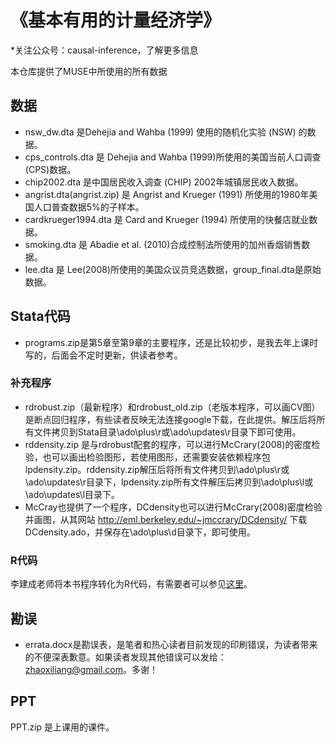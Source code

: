 # 《基本有用的计量经济学》


 *关注公众号：causal-inference，了解更多信息

本仓库提供了MUSE中所使用的所有数据

## 数据
- nsw_dw.dta 是Dehejia and Wahba (1999) 使用的随机化实验 (NSW) 的数据。
- cps_controls.dta 是 Dehejia and Wahba (1999)所使用的美国当前人口调查(CPS)数据。
- chip2002.dta 是中国居民收入调查 (CHIP) 2002年城镇居民收入数据。
- angrist.dta(angrist.zip) 是 Angrist and Krueger (1991) 所使用的1980年美国人口普查数据5%的子样本。
- cardkrueger1994.dta 是 Card and Krueger (1994) 所使用的快餐店就业数据。
- smoking.dta 是 Abadie et al. (2010)合成控制法所使用的加州香烟销售数据。
- lee.dta 是 Lee(2008)所使用的美国众议员竞选数据，group_final.dta是原始数据。

## Stata代码
- programs.zip是第5章至第9章的主要程序，还是比较初步，是我去年上课时写的，后面会不定时更新，供读者参考。
### 补充程序
- rdrobust.zip（最新程序）和rdrobust_old.zip（老版本程序，可以画CV图）是断点回归程序，有些读者反映无法连接google下载，在此提供。解压后将所有文件拷贝到Stata目录\ado\plus\r或\ado\updates\r目录下即可使用。
- rddensity.zip 是与rdrobust配套的程序，可以进行McCrary(2008)的密度检验，也可以画出检验图形，若使用图形，还需要安装依赖程序包lpdensity.zip。rddensity.zip解压后将所有文件拷贝到\ado\plus\r或\ado\updates\r目录下，lpdensity.zip所有文件解压后拷贝到\ado\plus\l或\ado\updates\l目录下。
- McCray也提供了一个程序，DCdensity也可以进行McCrary(2008)密度检验并画图，从其网站
http://eml.berkeley.edu/~jmccrary/DCdensity/ 下载DCdensity.ado，并保存在\ado\plus\d目录下，即可使用。

### R代码

李建成老师将本书程序转化为R代码，有需要者可以参见[这里](https://mp.weixin.qq.com/s?__biz=MzI4NDcwMTU5MA==&mid=2247483846&idx=1&sn=b47acecf137e75aa6c262f75c1994be3&chksm=ebf6273fdc81ae29784914ad2e7d4eecf745599e9dabe1d1cf0ef1be761e1e270b09f6e030eb&mpshare=1&scene=1&srcid=0802fil7UjOOIAse9cWfjyz0&sharer_sharetime=1574208259547&sharer_shareid=ff2a7bc1fe1071d680581c5ea74f123f&key=ec7666f66bb2b36d3e3de8cfd67cd659e4aeff15ac913052e9c8021835c897d23c04be5a550f18923c5e151242e3ec2ae0b9021b36ab6f167d3a7e31252f797f5d8a9808e5341458907bb3bfcf27ef4b&ascene=1&uin=MTk2NTAyNjIxMw%3D%3D&devicetype=Windows+10&version=62070158&lang=zh_CN&pass_ticket=16Q3tRt5%2FxKNnIu5%2BSebLJx7G7LKQq%2FgP3kHYW%2FA4w3AA7EWN6couXb5rKSwC7Jt)。

## 勘误
- errata.docx是勘误表，是笔者和热心读者目前发现的印刷错误，为读者带来的不便深表歉意。如果读者发现其他错误可以发给：zhaoxiliang@gmail.com。多谢！

## PPT
PPT.zip 是上课用的课件。





